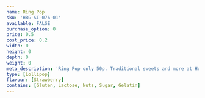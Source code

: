 ```yaml
---
name: Ring Pop
sku: 'HBG-SI-076-01'
available: FALSE
purchase_option: 0
price: 0.5
cost_price: 0.2
width: 0
height: 0
depth: 0
weight: 0
meta_description: 'Ring Pop only 50p. Traditional sweets and more at Humbugs Confectionery Store. Specialists in satisfying your sweet tooth!'
type: [Lollipop]
flavour: [Strawberry]
contains: [Gluten, Lactose, Nuts, Sugar, Gelatin]
---
```

